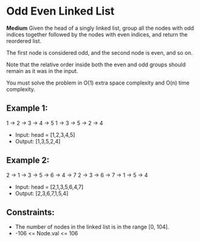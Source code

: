 # Odd Even Linked List
**Medium**
Given the head of a singly linked list, group all the nodes with odd indices together followed by the nodes with even indices, and return the reordered list.

The first node is considered odd, and the second node is even, and so on.

Note that the relative order inside both the even and odd groups should remain as it was in the input.

You must solve the problem in O(1) extra space complexity and O(n) time complexity.

## Example 1:
1 -> 2 -> 3 -> 4 -> 5
1 -> 3 -> 5 -> 2 -> 4
- Input: head = [1,2,3,4,5]
- Output: [1,3,5,2,4]

## Example 2:
2 -> 1 -> 3 -> 5 -> 6 -> 4 -> 7
2 -> 3 -> 6 -> 7 -> 1 -> 5 -> 4
- Input: head = [2,1,3,5,6,4,7]
- Output: [2,3,6,7,1,5,4]

## Constraints:
- The number of nodes in the linked list is in the range [0, 104].
- -106 <= Node.val <= 106